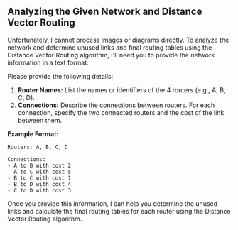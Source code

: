 ## Analyzing the Given Network and Distance Vector Routing

Unfortunately, I cannot process images or diagrams directly. To analyze the network and determine unused links and final routing tables using the Distance Vector Routing algorithm, I'll need you to provide the network information in a text format. 

Please provide the following details:

1. **Router Names:** List the names or identifiers of the 4 routers (e.g., A, B, C, D).
2. **Connections:** Describe the connections between routers. For each connection, specify the two connected routers and the cost of the link between them.

**Example Format:**

```
Routers: A, B, C, D

Connections:
- A to B with cost 2
- A to C with cost 5
- B to C with cost 1
- B to D with cost 4
- C to D with cost 3 
```

Once you provide this information, I can help you determine the unused links and calculate the final routing tables for each router using the Distance Vector Routing algorithm. 
